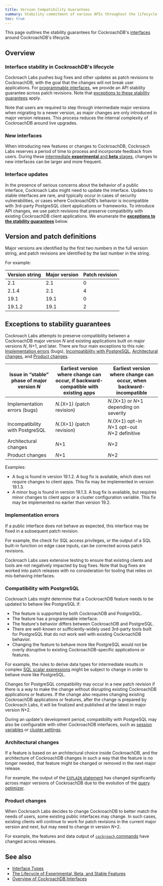 ```yaml
---
title: Version Compatibility Guarantees
summary: Stability commitment of various APIs throughout the lifecycle of CockroachDB.
toc: true
---
```


This page outlines the stability guarantees for CockroachDB's [interfaces](overview-of-apis-and-interfaces.html) around CockroachDB's lifecycle.

## Overview

### Interface stability in CockroachDB's lifecycle

Cockroach Labs pushes bug fixes and other updates as patch revisions to CockroachDB, with the goal that the changes will not break user applications. For [programmable interfaces](interface-types.html), we provide an API stability guarantee across patch revisions. Note that [exceptions to these stability guarantees](#exceptions-to-stability-guarantees) apply.

Note that users are required to step through intermediate major versions when migrating to a newer version, as major
changes are only introduced in major version releases. This process reduces the internal complexity of CockroachDB around live
upgrades.

### New interfaces

When introducing new features or changes to CockroachDB,
Cockroach Labs reserves a period of time to process and incorporate feedback
from users. During these [intermediate **experimental** and **beta**
stages](experimental-feature-lifecycle.html), changes to new interfaces can be larger and more frequent.

### Interface updates

In the presence of serious concerns about the behavior of a public interface, Cockroach Labs might need to update the interface.
Updates to stable interfaces are rare, and typically occur in cases of security vulnerabilities, or cases where CockroachDB's behavior is
incompatible with 3rd-party PostgreSQL client applications or frameworks.
To introduce API changes, we use patch revisions that preserve compatibility with
existing CockroachDB client applications. We enumerate the [**exceptions
to the stability guarantees**](#exceptions-to-stability-guarantees) below.

## Version and patch definitions

Major versions are identified by the first two numbers in the full
version string, and patch revisions are identified by the last number
in the string.

For example:

| Version string | Major version | Patch revision |
|----------------|---------------|----------------|
| 2.1            | 2.1           | 0              |
| 2.1.4          | 2.1           | 4              |
| 19.1           | 19.1          | 0              |
| 19.1.2         | 19.1          | 2              |

## Exceptions to stability guarantees

Cockroach Labs attempts to preserve compatibility between a CockroachDB major version *N* and existing applications built on major versions *N*, *N*+1, and later. There are four main exceptions to this rule: [Implementation errors](#implementation-errors) (bugs), [Incompatibility with PostgreSQL](#compatibility-with-postgresql), [Architectural changes](#architectural-changes), and [Product changes](#product-changes).

| Issue in “stable” phase of major version *N*                  | Earliest version where change can occur, if backward-compatible with existing apps | Earliest version where change can occur, when backward-incompatible |
|-----------------------------------------------------------------|------------------------------------------------------------------------------------|---------------------------------------------------------------------|
| Implementation errors (bugs)          | *N*.(X+1)  (patch revision)                                                          | *N*.(X+1) or *N*+1 depending on severity                                |
| Incompatibility with PostgreSQL | *N*.(X+1)  (patch revision)                                                          | *N*.(X+1) opt-in<br>*N*+1 opt-out<br>*N*+2  definitive                    |
| Architectural changes                | *N*+1                                                                                | *N*+2                                                                 |
| Product changes                      | *N*+1                                                                                | *N*+2                                                                 |

Examples:

- A bug is found in version 19.1.2. A bug fix is available, which does
  not require changes to client apps. This fix may be implemented in
  version 19.1.3.
- A minor bug is found in version 19.1.3. A bug fix is available, but
  requires minor changes to client apps or a cluster configuration
  variable. This fix may be implemented no earlier than version 19.2.

### Implementation errors

If a public interface does not behave as expected, this interface may be fixed
in a subsequent patch revision.

For example, the check for SQL access privileges, or the
output of a SQL built-in function on edge case inputs, can be
corrected across patch revisions.

Cockroach Labs uses extensive testing to ensure that existing
clients and tools are not negatively impacted by bug fixes.
Note that bug fixes are worked into patch releases with no consideration for
tooling that relies on mis-behaving interfaces.

### Compatibility with PostgreSQL

Cockroach Labs might determine that a CockroachDB feature needs to be updated to behave like PostgreSQL if:

- The feature is supported by both CockroachDB and PostgreSQL.
- The feature has a programmable interface.
- The feature's behavior differs between CockroachDB and PostgreSQL.
- There are well-known or sufficiently-widely used 3rd-party tools built for PostgreSQL that do not work well with existing CockroachDB behavior.
- Changing the feature to behave more like PostgreSQL would not be overly disruptive to existing CockroachDB-specific applications or features.

For example, the rules to derive data types for intermediate results in complex [SQL scalar expressions](scalar-expressions.html) might be subject to change in order to behave more like PostgreSQL.

Changes for PostgreSQL compatibility may occur in a new patch revision if there is a way to make the
change without disrupting existing CockroachDB applications or features. If the change also requires changing
existing CockroachDB applications or features, after the change is
prepared by Cockroach Labs, it will be finalized and published at the
latest in major version *N*+2.

During an update's development period,
compatibility with PostgreSQL may also be configurable with other CockroachDB interfaces,
such as [session variables](set-vars.html) or [cluster settings](cluster-settings.html).

### Architectural changes

If a feature is based on an architectural choice inside CockroachDB,
and the architecture of CockroachDB changes in such a way that the
feature is no longer needed, that feature might be changed or removed in the next major release.

For example, the output of the [`EXPLAIN` statement](explain.html) has changed significantly across major versions of
CockroachDB due to the evolution of the [query optimizer](cost-based-optimizer.html).

### Product changes

When Cockroach Labs decides to change CockroachDB to better match the needs of users, some existing public interfaces may change. In such cases, existing clients will continue to work for patch revisions in the current major version and next, but may need to change in version *N*+2.

For example, the features and data output of [`cockroach` commands](cockroach-commands.html) have changed across releases.

## See also

- [Interface Types](interface-types.html)
- [The Lifecycle of Experimental, Beta, and Stable Features](experimental-feature-lifecycle.html)
- [Overview of CockroachDB Interfaces](overview-of-apis-and-interfaces.html)
